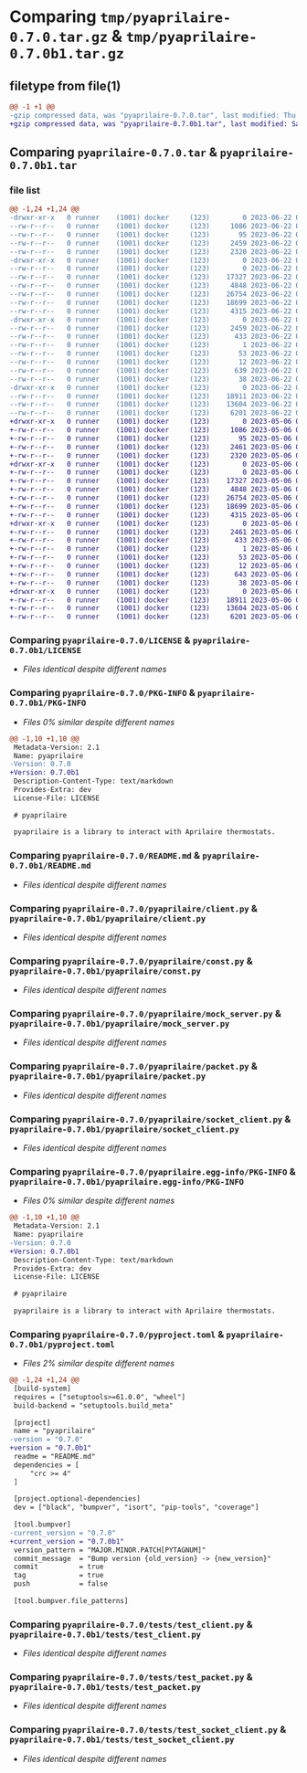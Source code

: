 # Comparing `tmp/pyaprilaire-0.7.0.tar.gz` & `tmp/pyaprilaire-0.7.0b1.tar.gz`

## filetype from file(1)

```diff
@@ -1 +1 @@
-gzip compressed data, was "pyaprilaire-0.7.0.tar", last modified: Thu Jun 22 01:58:51 2023, max compression
+gzip compressed data, was "pyaprilaire-0.7.0b1.tar", last modified: Sat May  6 01:10:08 2023, max compression
```

## Comparing `pyaprilaire-0.7.0.tar` & `pyaprilaire-0.7.0b1.tar`

### file list

```diff
@@ -1,24 +1,24 @@
-drwxr-xr-x   0 runner    (1001) docker     (123)        0 2023-06-22 01:58:51.373041 pyaprilaire-0.7.0/
--rw-r--r--   0 runner    (1001) docker     (123)     1086 2023-06-22 01:58:41.000000 pyaprilaire-0.7.0/LICENSE
--rw-r--r--   0 runner    (1001) docker     (123)       95 2023-06-22 01:58:41.000000 pyaprilaire-0.7.0/MANIFEST.in
--rw-r--r--   0 runner    (1001) docker     (123)     2459 2023-06-22 01:58:51.373041 pyaprilaire-0.7.0/PKG-INFO
--rw-r--r--   0 runner    (1001) docker     (123)     2320 2023-06-22 01:58:41.000000 pyaprilaire-0.7.0/README.md
-drwxr-xr-x   0 runner    (1001) docker     (123)        0 2023-06-22 01:58:51.369042 pyaprilaire-0.7.0/pyaprilaire/
--rw-r--r--   0 runner    (1001) docker     (123)        0 2023-06-22 01:58:41.000000 pyaprilaire-0.7.0/pyaprilaire/__init__.py
--rw-r--r--   0 runner    (1001) docker     (123)    17327 2023-06-22 01:58:41.000000 pyaprilaire-0.7.0/pyaprilaire/client.py
--rw-r--r--   0 runner    (1001) docker     (123)     4848 2023-06-22 01:58:41.000000 pyaprilaire-0.7.0/pyaprilaire/const.py
--rw-r--r--   0 runner    (1001) docker     (123)    26754 2023-06-22 01:58:41.000000 pyaprilaire-0.7.0/pyaprilaire/mock_server.py
--rw-r--r--   0 runner    (1001) docker     (123)    18699 2023-06-22 01:58:41.000000 pyaprilaire-0.7.0/pyaprilaire/packet.py
--rw-r--r--   0 runner    (1001) docker     (123)     4315 2023-06-22 01:58:41.000000 pyaprilaire-0.7.0/pyaprilaire/socket_client.py
-drwxr-xr-x   0 runner    (1001) docker     (123)        0 2023-06-22 01:58:51.373041 pyaprilaire-0.7.0/pyaprilaire.egg-info/
--rw-r--r--   0 runner    (1001) docker     (123)     2459 2023-06-22 01:58:51.000000 pyaprilaire-0.7.0/pyaprilaire.egg-info/PKG-INFO
--rw-r--r--   0 runner    (1001) docker     (123)      433 2023-06-22 01:58:51.000000 pyaprilaire-0.7.0/pyaprilaire.egg-info/SOURCES.txt
--rw-r--r--   0 runner    (1001) docker     (123)        1 2023-06-22 01:58:51.000000 pyaprilaire-0.7.0/pyaprilaire.egg-info/dependency_links.txt
--rw-r--r--   0 runner    (1001) docker     (123)       53 2023-06-22 01:58:51.000000 pyaprilaire-0.7.0/pyaprilaire.egg-info/requires.txt
--rw-r--r--   0 runner    (1001) docker     (123)       12 2023-06-22 01:58:51.000000 pyaprilaire-0.7.0/pyaprilaire.egg-info/top_level.txt
--rw-r--r--   0 runner    (1001) docker     (123)      639 2023-06-22 01:58:41.000000 pyaprilaire-0.7.0/pyproject.toml
--rw-r--r--   0 runner    (1001) docker     (123)       38 2023-06-22 01:58:51.373041 pyaprilaire-0.7.0/setup.cfg
-drwxr-xr-x   0 runner    (1001) docker     (123)        0 2023-06-22 01:58:51.373041 pyaprilaire-0.7.0/tests/
--rw-r--r--   0 runner    (1001) docker     (123)    18911 2023-06-22 01:58:41.000000 pyaprilaire-0.7.0/tests/test_client.py
--rw-r--r--   0 runner    (1001) docker     (123)    13604 2023-06-22 01:58:41.000000 pyaprilaire-0.7.0/tests/test_packet.py
--rw-r--r--   0 runner    (1001) docker     (123)     6201 2023-06-22 01:58:41.000000 pyaprilaire-0.7.0/tests/test_socket_client.py
+drwxr-xr-x   0 runner    (1001) docker     (123)        0 2023-05-06 01:10:08.677856 pyaprilaire-0.7.0b1/
+-rw-r--r--   0 runner    (1001) docker     (123)     1086 2023-05-06 01:09:57.000000 pyaprilaire-0.7.0b1/LICENSE
+-rw-r--r--   0 runner    (1001) docker     (123)       95 2023-05-06 01:09:57.000000 pyaprilaire-0.7.0b1/MANIFEST.in
+-rw-r--r--   0 runner    (1001) docker     (123)     2461 2023-05-06 01:10:08.677856 pyaprilaire-0.7.0b1/PKG-INFO
+-rw-r--r--   0 runner    (1001) docker     (123)     2320 2023-05-06 01:09:57.000000 pyaprilaire-0.7.0b1/README.md
+drwxr-xr-x   0 runner    (1001) docker     (123)        0 2023-05-06 01:10:08.677856 pyaprilaire-0.7.0b1/pyaprilaire/
+-rw-r--r--   0 runner    (1001) docker     (123)        0 2023-05-06 01:09:57.000000 pyaprilaire-0.7.0b1/pyaprilaire/__init__.py
+-rw-r--r--   0 runner    (1001) docker     (123)    17327 2023-05-06 01:09:57.000000 pyaprilaire-0.7.0b1/pyaprilaire/client.py
+-rw-r--r--   0 runner    (1001) docker     (123)     4848 2023-05-06 01:09:57.000000 pyaprilaire-0.7.0b1/pyaprilaire/const.py
+-rw-r--r--   0 runner    (1001) docker     (123)    26754 2023-05-06 01:09:57.000000 pyaprilaire-0.7.0b1/pyaprilaire/mock_server.py
+-rw-r--r--   0 runner    (1001) docker     (123)    18699 2023-05-06 01:09:57.000000 pyaprilaire-0.7.0b1/pyaprilaire/packet.py
+-rw-r--r--   0 runner    (1001) docker     (123)     4315 2023-05-06 01:09:57.000000 pyaprilaire-0.7.0b1/pyaprilaire/socket_client.py
+drwxr-xr-x   0 runner    (1001) docker     (123)        0 2023-05-06 01:10:08.677856 pyaprilaire-0.7.0b1/pyaprilaire.egg-info/
+-rw-r--r--   0 runner    (1001) docker     (123)     2461 2023-05-06 01:10:08.000000 pyaprilaire-0.7.0b1/pyaprilaire.egg-info/PKG-INFO
+-rw-r--r--   0 runner    (1001) docker     (123)      433 2023-05-06 01:10:08.000000 pyaprilaire-0.7.0b1/pyaprilaire.egg-info/SOURCES.txt
+-rw-r--r--   0 runner    (1001) docker     (123)        1 2023-05-06 01:10:08.000000 pyaprilaire-0.7.0b1/pyaprilaire.egg-info/dependency_links.txt
+-rw-r--r--   0 runner    (1001) docker     (123)       53 2023-05-06 01:10:08.000000 pyaprilaire-0.7.0b1/pyaprilaire.egg-info/requires.txt
+-rw-r--r--   0 runner    (1001) docker     (123)       12 2023-05-06 01:10:08.000000 pyaprilaire-0.7.0b1/pyaprilaire.egg-info/top_level.txt
+-rw-r--r--   0 runner    (1001) docker     (123)      643 2023-05-06 01:09:57.000000 pyaprilaire-0.7.0b1/pyproject.toml
+-rw-r--r--   0 runner    (1001) docker     (123)       38 2023-05-06 01:10:08.677856 pyaprilaire-0.7.0b1/setup.cfg
+drwxr-xr-x   0 runner    (1001) docker     (123)        0 2023-05-06 01:10:08.677856 pyaprilaire-0.7.0b1/tests/
+-rw-r--r--   0 runner    (1001) docker     (123)    18911 2023-05-06 01:09:57.000000 pyaprilaire-0.7.0b1/tests/test_client.py
+-rw-r--r--   0 runner    (1001) docker     (123)    13604 2023-05-06 01:09:57.000000 pyaprilaire-0.7.0b1/tests/test_packet.py
+-rw-r--r--   0 runner    (1001) docker     (123)     6201 2023-05-06 01:09:57.000000 pyaprilaire-0.7.0b1/tests/test_socket_client.py
```

### Comparing `pyaprilaire-0.7.0/LICENSE` & `pyaprilaire-0.7.0b1/LICENSE`

 * *Files identical despite different names*

### Comparing `pyaprilaire-0.7.0/PKG-INFO` & `pyaprilaire-0.7.0b1/PKG-INFO`

 * *Files 0% similar despite different names*

```diff
@@ -1,10 +1,10 @@
 Metadata-Version: 2.1
 Name: pyaprilaire
-Version: 0.7.0
+Version: 0.7.0b1
 Description-Content-Type: text/markdown
 Provides-Extra: dev
 License-File: LICENSE
 
 # pyaprilaire
 
 pyaprilaire is a library to interact with Aprilaire thermostats.
```

### Comparing `pyaprilaire-0.7.0/README.md` & `pyaprilaire-0.7.0b1/README.md`

 * *Files identical despite different names*

### Comparing `pyaprilaire-0.7.0/pyaprilaire/client.py` & `pyaprilaire-0.7.0b1/pyaprilaire/client.py`

 * *Files identical despite different names*

### Comparing `pyaprilaire-0.7.0/pyaprilaire/const.py` & `pyaprilaire-0.7.0b1/pyaprilaire/const.py`

 * *Files identical despite different names*

### Comparing `pyaprilaire-0.7.0/pyaprilaire/mock_server.py` & `pyaprilaire-0.7.0b1/pyaprilaire/mock_server.py`

 * *Files identical despite different names*

### Comparing `pyaprilaire-0.7.0/pyaprilaire/packet.py` & `pyaprilaire-0.7.0b1/pyaprilaire/packet.py`

 * *Files identical despite different names*

### Comparing `pyaprilaire-0.7.0/pyaprilaire/socket_client.py` & `pyaprilaire-0.7.0b1/pyaprilaire/socket_client.py`

 * *Files identical despite different names*

### Comparing `pyaprilaire-0.7.0/pyaprilaire.egg-info/PKG-INFO` & `pyaprilaire-0.7.0b1/pyaprilaire.egg-info/PKG-INFO`

 * *Files 0% similar despite different names*

```diff
@@ -1,10 +1,10 @@
 Metadata-Version: 2.1
 Name: pyaprilaire
-Version: 0.7.0
+Version: 0.7.0b1
 Description-Content-Type: text/markdown
 Provides-Extra: dev
 License-File: LICENSE
 
 # pyaprilaire
 
 pyaprilaire is a library to interact with Aprilaire thermostats.
```

### Comparing `pyaprilaire-0.7.0/pyproject.toml` & `pyaprilaire-0.7.0b1/pyproject.toml`

 * *Files 2% similar despite different names*

```diff
@@ -1,24 +1,24 @@
 [build-system]
 requires = ["setuptools>=61.0.0", "wheel"]
 build-backend = "setuptools.build_meta"
 
 [project]
 name = "pyaprilaire"
-version = "0.7.0"
+version = "0.7.0b1"
 readme = "README.md"
 dependencies = [
     "crc >= 4"
 ]
 
 [project.optional-dependencies]
 dev = ["black", "bumpver", "isort", "pip-tools", "coverage"]
 
 [tool.bumpver]
-current_version = "0.7.0"
+current_version = "0.7.0b1"
 version_pattern = "MAJOR.MINOR.PATCH[PYTAGNUM]"
 commit_message  = "Bump version {old_version} -> {new_version}"
 commit          = true
 tag             = true
 push            = false
 
 [tool.bumpver.file_patterns]
```

### Comparing `pyaprilaire-0.7.0/tests/test_client.py` & `pyaprilaire-0.7.0b1/tests/test_client.py`

 * *Files identical despite different names*

### Comparing `pyaprilaire-0.7.0/tests/test_packet.py` & `pyaprilaire-0.7.0b1/tests/test_packet.py`

 * *Files identical despite different names*

### Comparing `pyaprilaire-0.7.0/tests/test_socket_client.py` & `pyaprilaire-0.7.0b1/tests/test_socket_client.py`

 * *Files identical despite different names*

